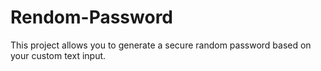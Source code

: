 # Rendom-Password
This project allows you to generate a secure random password based on your custom text input.

